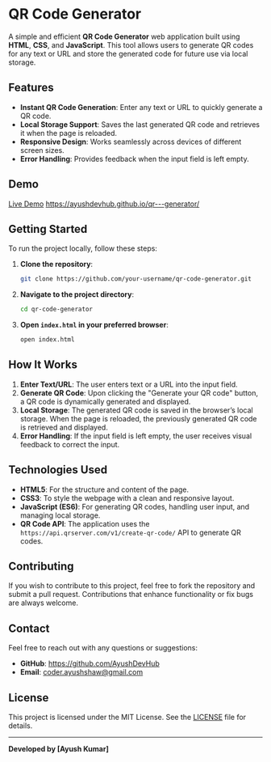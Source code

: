 # QR Code Generator

A simple and efficient **QR Code Generator** web application built using **HTML**, **CSS**, and **JavaScript**. This tool allows users to generate QR codes for any text or URL and store the generated code for future use via local storage.

## Features

- **Instant QR Code Generation**: Enter any text or URL to quickly generate a QR code.
- **Local Storage Support**: Saves the last generated QR code and retrieves it when the page is reloaded.
- **Responsive Design**: Works seamlessly across devices of different screen sizes.
- **Error Handling**: Provides feedback when the input field is left empty.

## Demo

[Live Demo](#)   https://ayushdevhub.github.io/qr---generator/<!-- Add your demo link here -->

## Getting Started

To run the project locally, follow these steps:

1. **Clone the repository**:
    ```bash
    git clone https://github.com/your-username/qr-code-generator.git
    ```
2. **Navigate to the project directory**:
    ```bash
    cd qr-code-generator
    ```
3. **Open `index.html` in your preferred browser**:
    ```bash
    open index.html
    ```

## How It Works

1. **Enter Text/URL**: The user enters text or a URL into the input field.
2. **Generate QR Code**: Upon clicking the "Generate your QR code" button, a QR code is dynamically generated and displayed.
3. **Local Storage**: The generated QR code is saved in the browser’s local storage. When the page is reloaded, the previously generated QR code is retrieved and displayed.
4. **Error Handling**: If the input field is left empty, the user receives visual feedback to correct the input.

## Technologies Used

- **HTML5**: For the structure and content of the page.
- **CSS3**: To style the webpage with a clean and responsive layout.
- **JavaScript (ES6)**: For generating QR codes, handling user input, and managing local storage.
- **QR Code API**: The application uses the `https://api.qrserver.com/v1/create-qr-code/` API to generate QR codes.


## Contributing

If you wish to contribute to this project, feel free to fork the repository and submit a pull request. Contributions that enhance functionality or fix bugs are always welcome.

## Contact

Feel free to reach out with any questions or suggestions:

- **GitHub**: https://github.com/AyushDevHub
- **Email**: coder.ayushshaw@gmail.com

## License

This project is licensed under the MIT License. See the [LICENSE](LICENSE) file for details.

---

**Developed by [Ayush Kumar]**
